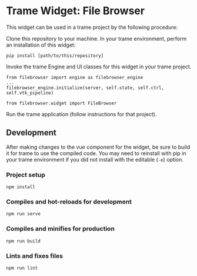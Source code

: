 # Trame Widget: File Browser
This widget can be used in a trame project by the following procedure:

Clone this repository to your machine.
In your trame environment, perform an installation of this widget:
```
pip install [path/to/this/repository]
```

Invoke the trame Engine and UI classes for this widget in your trame project.
```
from filebrowser import engine as filebrowser_engine
...
filebrowser_engine.initialize(server, self.state, self.ctrl, self.vtk_pipeline)
```

```
from filebrowser.widget import FileBrowser
```

Run the trame application (follow instructions for that project).


## Development
After making changes to the vue component for the widget, be sure to build it for trame to use the compiled code. You may need to reinstall with pip in your trame environment if you did not install with the editable (`-e`) option.

### Project setup
```
npm install
```

### Compiles and hot-reloads for development
```
npm run serve
```

### Compiles and minifies for production
```
npm run build
```

### Lints and fixes files
```
npm run lint
```

